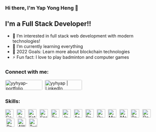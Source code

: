### Hi there, I'm Yap Yong Heng 👋 

## I'm a Full Stack Developer!!

- 🔭 I’m interested in full stack web development with modern technologies!
- 🌱 I’m currently learning everything
- 🥅 2022 Goals: Learn more about blockchain technologies
- ⚡ Fun fact: I love to play badminton and computer games

### Connect with me:

[<img alt="yyhyap-portfolio" style="width:120px; height:33px; margin-right:2px; border-radius:5%;" src="https://img.shields.io/badge/website-000000?style=for-the-badge&logo=About.me&logoColor=white" />][website]
[<img alt="yyhyap | LinkedIn" style="width:120px; height:33px; margin-left:2px; border-radius:5%;" src="https://img.shields.io/badge/LinkedIn-0077B5?style=for-the-badge&logo=linkedin&logoColor=white" />][linkedin]

### Skills:

<img alt="Go" style="height: 27px; border-radius: 5%; margin-right: 3px;" src="https://img.shields.io/badge/Go-00ADD8?style=for-the-badge&logo=go&logoColor=white" />
<img alt="Java" style="height: 27px; border-radius: 5%; margin-right: 3px; margin-left: 3px;" src="https://img.shields.io/badge/Java-ED8B00?style=for-the-badge&logo=java&logoColor=white" />
<img alt="Kotlin" style="height: 27px; border-radius: 5%; margin-right: 3px; margin-left: 3px;" src="https://img.shields.io/badge/Kotlin-0095D5?&style=for-the-badge&logo=kotlin&logoColor=white" />
<img alt="Spring" style="height: 27px; border-radius: 5%; margin-right: 3px; margin-left: 3px;" src="https://img.shields.io/badge/Spring-6DB33F?style=for-the-badge&logo=spring&logoColor=white" />
<img alt="TypeScript" style="height: 27px; border-radius: 5%; margin-right: 3px; margin-left: 3px;" src="https://img.shields.io/badge/TypeScript-007ACC?style=for-the-badge&logo=typescript&logoColor=white" />
<img alt="JavaScript" style="height: 27px; border-radius: 5%; margin-right: 3px; margin-left: 3px;" src="https://img.shields.io/badge/JavaScript-323330?style=for-the-badge&logo=javascript&logoColor=F7DF1E" />
<img alt="Angular" style="height: 27px; border-radius: 5%; margin-right: 3px; margin-left: 3px;" src="https://img.shields.io/badge/Angular-DD0031?style=for-the-badge&logo=angular&logoColor=white" />
<img alt="React" style="height: 27px; border-radius: 5%; margin-right: 3px; margin-left: 3px;" src="https://img.shields.io/badge/React-20232A?style=for-the-badge&logo=react&logoColor=61DAFB" />
<img alt="Rust" style="height: 27px; border-radius: 5%; margin-right: 3px; margin-left: 3px;" src="https://img.shields.io/badge/Rust-000000?style=for-the-badge&logo=rust&logoColor=white" />
<img alt="MySQL" style="height: 27px; border-radius: 5%; margin-right: 3px; margin-left: 3px;" src="https://img.shields.io/badge/MySQL-005C84?style=for-the-badge&logo=mysql&logoColor=white" />
<img alt="MongoDB" style="height: 27px; border-radius: 5%; margin-right: 3px; margin-left: 3px;" src="https://img.shields.io/badge/MongoDB-4EA94B?style=for-the-badge&logo=mongodb&logoColor=white" />
<img alt="Redis" style="height: 27px; border-radius: 5%; margin-right: 3px; margin-left: 3px;" src="https://img.shields.io/badge/redis-%23DD0031.svg?style=for-the-badge&logo=redis&logoColor=white" />
<img alt="Docker" style="height: 27px; border-radius: 5%; margin-right: 3px; margin-left: 3px;" src="https://img.shields.io/badge/docker-%230db7ed.svg?style=for-the-badge&logo=docker&logoColor=white" />
<img alt="RabbitMQ" style="height: 27px; border-radius: 5%; margin-right: 3px; margin-left: 3px;" src="https://img.shields.io/badge/Rabbitmq-FF6600?style=for-the-badge&logo=rabbitmq&logoColor=white" />
<img alt="AWS" style="height: 27px; border-radius: 5%; margin-right: 3px; margin-left: 3px;" src="https://img.shields.io/badge/Amazon_AWS-232F3E?style=for-the-badge&logo=amazon-aws&logoColor=white" />
<img alt="Twilio" style="height: 27px; border-radius: 5%; margin-right: 3px; margin-left: 3px;" src="https://img.shields.io/badge/Twilio-F22F46?style=for-the-badge&logo=Twilio&logoColor=white" />


<br />


[website]: https://main.dvd2wyzclzu2c.amplifyapp.com/
[linkedin]: https://www.linkedin.com/in/yap-yong-heng/